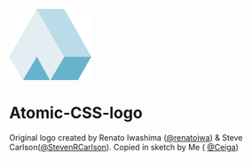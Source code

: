 ![Atomic CSS Logo](https://raw.githubusercontent.com/RichardBray/Atomic-CSS-logo/master/acss-logo-1.png)

# Atomic-CSS-logo
Original logo created by Renato Iwashima ([@renatoiwa](https://twitter.com/renatoiwa)) & Steve Carlson([@StevenRCarlson](https://twitter.com/StevenRCarlson)). Copied in sketch by Me ( [@Ceiga](https://twitter.com/ceiga))
